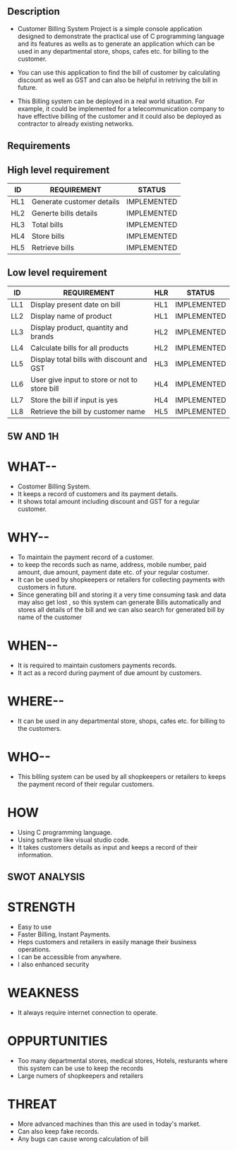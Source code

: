## Description

* Customer Billing System Project is a simple console application designed to demonstrate the practical use of C programming language and its features as wells as to generate an application which can be used in any departmental store, shops, cafes etc. for billing to the customer.

* You can use this application to find the bill of customer by calculating discount as well as GST and can also be helpful in retriving the bill in future.

* This Billing system can be deployed in a real world situation. For example, it could be implemented for a telecommunication company to have effective billing of the customer and it could also be deployed as contractor to already existing networks.

## Requirements

## High level requirement

|ID   |  REQUIREMENT     | STATUS             |
|-----|------------------|--------------------|
| HL1 | Generate customer details| IMPLEMENTED|
| HL2 | Generte bills details    | IMPLEMENTED|
| HL3 | Total bills              | IMPLEMENTED|
| HL4 | Store bills              | IMPLEMENTED|
| HL5 | Retrieve bills           | IMPLEMENTED|
## Low level requirement

|ID   | REQUIREMENT                |  HLR   | STATUS     |
|---  |-------------------         |--------|----------  |
| LL1   |Display present date on bill| HL1    | IMPLEMENTED|
| LL2   | Display name of product    | HL1    | IMPLEMENTED|
| LL3   | Display product, quantity and brands| HL2 | IMPLEMENTED|
| LL4   | Calculate bills for all products | HL2  | IMPLEMENTED|
| LL5   | Display total bills with discount and GST | HL3 | IMPLEMENTED|
| LL6   | User give input to store or not to store bill| HL4 | IMPLEMENTED|
| LL7   | Store the bill if input is yes      | HL4 | IMPLEMENTED|
| LL8   | Retrieve the bill by customer name  |HL5  | IMPLEMENTED|


## 5W AND 1H

# WHAT--

   * Costomer Billing System.
   * It keeps a record of customers and its payment details.
   * It shows total amount including discount and GST for a regular customer.

# WHY--

   * To maintain the payment record of a customer.
   * to keep the records such as name, address, mobile number, paid amount, due amount,
     payment date etc. of your regular costumer.
   * It can be used by shopkeepers or retailers for collecting payments with customers in
     future.
   * Since generating bill and storing it a very time consuming task and data may also get lost , so this system can generate Bills automatically and stores all details of the        bill and we can also search for generated bill by name of the customer

# WHEN--
   
   * It is required to maintain customers payments records.
   * It act as a record during payment of due amount by customers.

# WHERE--

   * It can be used in any departmental store, shops, cafes etc. for billing to the
     customers.

# WHO--

   * This billing system can be used by all shopkeepers or retailers to keeps the payment
     record of their regular customers.

# HOW

   * Using C programming language.
   * Using software like visual studio code.
   * It takes customers details as input and keeps a record of their information.


## SWOT ANALYSIS

# STRENGTH

   * Easy to use
   * Faster Billing, Instant Payments.
   * Heps customers and retailers in easily manage their business operations.
   * I can be accessible from anywhere.
   * I also enhanced security

# WEAKNESS

   * It always require internet connection to operate.

# OPPURTUNITIES

   * Too many departmental stores, medical stores, Hotels, resturants where this system can
     be use to keep the records
   * Large numers of shopkeepers and retailers

# THREAT

   * More advanced machines than this are used in today's market.
   * Can also keep fake records.
   * Any bugs can cause wrong calculation of bill

